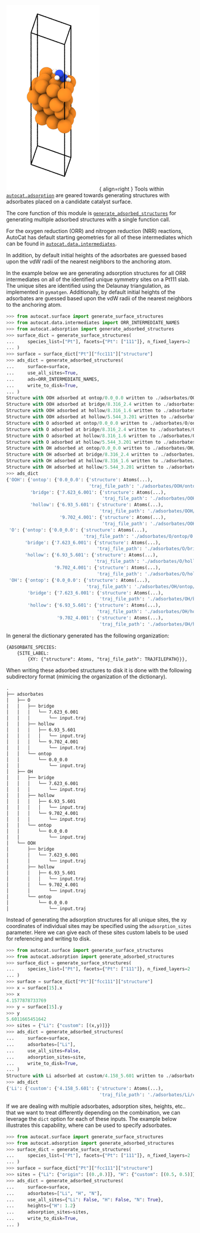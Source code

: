 ![Adsorption Figure](../../img/struct_gen_figs/adsorption.png){ align=right }
Tools within 
[`autocat.adsorption`](../../API/Structure_Generation/adsorption.md) 
are geared towards generating structures with adsorbates placed on
a candidate catalyst surface.

The core function of this module is
[`generate_adsorbed_structures`](../../API/Structure_Generation/adsorption.md#autocat.adsorption.generate_adsorbed_structures)
 for generating multiple adsorbed structures with a single function call.

For the oxygen reduction (ORR) and nitrogen reduction (NRR) reactions,
AutoCat has default starting geometries for all of these intermediates
which can be found in [`autocat.data.intermediates`](../Data/intermediates.md). 

In addition, by default initial heights of the adsorbates are guessed based
upon the vdW radii of the nearest neighbors to the anchoring atom. 

In the example below we are generating adsorption structures for all ORR intermediates
on all of the identified unique symmetry sites on a Pt111 slab. The unique sites are
identified using the Delaunay triangulation, as implemented in `pymatgen`. 
Additionally, by default initial heights of the adsorbates are guessed based
upon the vdW radii of the nearest neighbors to the anchoring atom.

```py
>>> from autocat.surface import generate_surface_structures
>>> from autocat.data.intermediates import ORR_INTERMEDIATE_NAMES
>>> from autocat.adsorption import generate_adsorbed_structures
>>> surface_dict = generate_surface_structures(
...     species_list=["Pt"], facets={"Pt": ["111"]}, n_fixed_layers=2
... )
>>> surface = surface_dict["Pt"]["fcc111"]["structure"]
>>> ads_dict = generate_adsorbed_structures(
...     surface=surface,
...     use_all_sites=True,
...     ads=ORR_INTERMEDIATE_NAMES,
...     write_to_disk=True,
... )
Structure with OOH adsorbed at ontop/0.0_0.0 written to ./adsorbates/OOH/ontop/0.0_0.0/input.traj
Structure with OOH adsorbed at bridge/8.316_2.4 written to ./adsorbates/OOH/bridge/8.316_2.4/input.traj
Structure with OOH adsorbed at hollow/8.316_1.6 written to ./adsorbates/OOH/hollow/8.316_1.6/input.traj
Structure with OOH adsorbed at hollow/5.544_3.201 written to ./adsorbates/OOH/hollow/5.544_3.201/input.traj
Structure with O adsorbed at ontop/0.0_0.0 written to ./adsorbates/O/ontop/0.0_0.0/input.traj
Structure with O adsorbed at bridge/8.316_2.4 written to ./adsorbates/O/bridge/8.316_2.4/input.traj
Structure with O adsorbed at hollow/8.316_1.6 written to ./adsorbates/O/hollow/8.316_1.6/input.traj
Structure with O adsorbed at hollow/5.544_3.201 written to ./adsorbates/O/hollow/5.544_3.201/input.traj
Structure with OH adsorbed at ontop/0.0_0.0 written to ./adsorbates/OH/ontop/0.0_0.0/input.traj
Structure with OH adsorbed at bridge/8.316_2.4 written to ./adsorbates/OH/bridge/8.316_2.4/input.traj
Structure with OH adsorbed at hollow/8.316_1.6 written to ./adsorbates/OH/hollow/8.316_1.6/input.traj
Structure with OH adsorbed at hollow/5.544_3.201 written to ./adsorbates/OH/hollow/5.544_3.201/input.traj
>>> ads_dict
{'OOH': {'ontop': {'0.0_0.0': {'structure': Atoms(...),
                               'traj_file_path': './adsorbates/OOH/ontop/0.0_0.0/input.traj'}},
         'bridge': {'7.623_6.001': {'structure': Atoms(...),
                                    'traj_file_path': './adsorbates/OOH/bridge/7.623_6.001/input.traj'}},
         'hollow': {'6.93_5.601': {'structure': Atoms(...),
                                   'traj_file_path': './adsorbates/OOH/hollow/6.93_5.601/input.traj'},
                    '9.702_4.001': {'structure': Atoms(...),
                                    'traj_file_path': './adsorbates/OOH/hollow/9.702_4.001/input.traj'}}},
 'O': {'ontop': {'0.0_0.0': {'structure': Atoms(...),
                             'traj_file_path': './adsorbates/O/ontop/0.0_0.0/input.traj'}},
       'bridge': {'7.623_6.001': {'structure': Atoms(...),
                                  'traj_file_path': './adsorbates/O/bridge/7.623_6.001/input.traj'}},
       'hollow': {'6.93_5.601': {'structure': Atoms(...),
                                 'traj_file_path': './adsorbates/O/hollow/6.93_5.601/input.traj'},
                  '9.702_4.001': {'structure': Atoms(...),
                                  'traj_file_path': './adsorbates/O/hollow/9.702_4.001/input.traj'}}},
 'OH': {'ontop': {'0.0_0.0': {'structure': Atoms(...),
                              'traj_file_path': './adsorbates/OH/ontop/0.0_0.0/input.traj'}},
        'bridge': {'7.623_6.001': {'structure': Atoms(...),
                                   'traj_file_path': './adsorbates/OH/bridge/7.623_6.001/input.traj'}},
        'hollow': {'6.93_5.601': {'structure': Atoms(...),
                                  'traj_file_path': './adsorbates/OH/hollow/6.93_5.601/input.traj'},
                   '9.702_4.001': {'structure': Atoms(...),
                                   'traj_file_path': './adsorbates/OH/hollow/9.702_4.001/input.traj'}}},
```

In general the dictionary generated has the following organization: 

```
{ADSORBATE_SPECIES: 
    {SITE_LABEL: 
        {XY: {"structure": Atoms, "traj_file_path": TRAJFILEPATH}}}, 
```
When writing these adsorbed structures to disk it is done with the following subdirectory
format (mimicing the organization of the dictionary).

```
.
├── adsorbates
│   ├── O
│   │   ├── bridge
│   │   │   └── 7.623_6.001
│   │   │       └── input.traj
│   │   ├── hollow
│   │   │   ├── 6.93_5.601
│   │   │   │   └── input.traj
│   │   │   └── 9.702_4.001
│   │   │       └── input.traj
│   │   └── ontop
│   │       └── 0.0_0.0
│   │           └── input.traj
│   ├── OH
│   │   ├── bridge
│   │   │   └── 7.623_6.001
│   │   │       └── input.traj
│   │   ├── hollow
│   │   │   ├── 6.93_5.601
│   │   │   │   └── input.traj
│   │   │   └── 9.702_4.001
│   │   │       └── input.traj
│   │   └── ontop
│   │       └── 0.0_0.0
│   │           └── input.traj
│   └── OOH
│       ├── bridge
│       │   └── 7.623_6.001
│       │       └── input.traj
│       ├── hollow
│       │   ├── 6.93_5.601
│       │   │   └── input.traj
│       │   └── 9.702_4.001
│       │       └── input.traj
│       └── ontop
│           └── 0.0_0.0
│               └── input.traj
```

Instead of generating the adsorption structures for all unique sites, 
the xy coordinates of individual sites may be specified using the `adsorption_sites`
 parameter. Here we can give each of these sites custom labels to be used for referencing 
 and writing to disk.

```py
>>> from autocat.surface import generate_surface_structures
>>> from autocat.adsorption import generate_adsorbed_structures
>>> surface_dict = generate_surface_structures(
...     species_list=["Pt"], facets={"Pt": ["111"]}, n_fixed_layers=2
... )
>>> surface = surface_dict["Pt"]["fcc111"]["structure"]
>>> x = surface[15].x
>>> x
4.1577878733769
>>> y = surface[15].y
>>> y
5.6011665451642
>>> sites = {"Li": {"custom": [(x,y)]}}
>>> ads_dict = generate_adsorbed_structures(
...     surface=surface,
...     adsorbates=["Li"],
...     use_all_sites=False,
...     adsorption_sites=site,
...     write_to_disk=True,
... )
Structure with Li adsorbed at custom/4.158_5.601 written to ./adsorbates/Li/custom/4.158_5.601/input.traj
>>> ads_dict
{'Li': {'custom': {'4.158_5.601': {'structure': Atoms(...),
                                   'traj_file_path': './adsorbates/Li/custom/4.158_5.601/input.traj'}}}}
```

If we are dealing with multiple adsorbates, adsorption sites, heights, etc.. that we want to 
treat differently depending on the combination, we can leverage the `dict` option for each of these 
inputs. The example below illustrates this capability, where can be used to specify adsorbates.

```py
>>> from autocat.surface import generate_surface_structures
>>> from autocat.adsorption import generate_adsorbed_structures
>>> surface_dict = generate_surface_structures(
...     species_list=["Pt"], facets={"Pt": ["111"]}, n_fixed_layers=2
... )
>>> surface = surface_dict["Pt"]["fcc111"]["structure"]
>>> sites = {"Li": {"origin": [(0.,0.)]}, "H": {"custom": [(0.5, 0.5)]}}
>>> ads_dict = generate_adsorbed_structures(
...     surface=surface,
...     adsorbates=["Li", "H", "N"],
...     use_all_sites={"Li": False, "H": False, "N": True},
...     heights={"H": 1.2}
...     adsorption_sites=sites,
...     write_to_disk=True,
... )
```
